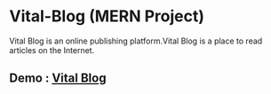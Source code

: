 
# Vital-Blog (MERN Project)
Vital Blog is an online publishing platform.Vital Blog is a place to read articles on the Internet.


## Demo :  [Vital Blog](https://vital-blog.herokuapp.com/)
